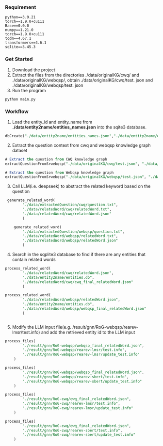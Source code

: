 ### Requirement

```Plain
python==3.9.21
torch==1.9.0+cu111
Base==0.0.0
numpy==1.21.0
torch==1.9.0+cu111
tqdm==4.67.1
transformers==4.6.1
sqlite==3.45.3
```

### Get Started

1. Download the project
2. Extract the files from the directories ./data/originalKG/cwq/ and ./data/originalKG/webqsp/, obtain ./data/originalKG/cwq/test. json and ./data/originalKG/webqsp/test. json
3. Run the program

```Plain
python main.py
```

### Workflow

1. Load the entity_id and entity_name from **./data/entity2name/entities_names.json** into the sqite3 database.

```SQL
dbCreate("./data/entity2name/entities_names.json","./data/entity2name/entities.db" )
```

2. Extract the question context from cwq and webqsp knowledge graph dataset

```SQL
# Extract the question from CWQ knowledge graph
extractQuestionFromSrwebqsp("./data/originalKG/cwq/test.json", "./data/extractedQuestion/cwq/question.txt")

# Extract the question from Webqsp knowledge graph
extractQuestionFromSrwebqsp("./data/originalKG/webqsp/test.json", "./data/extractedQuestion/webqsp/question.txt")
```

3. Call LLM(i.e. deepseek) to abstract the related keyword based on the question

```SQL
 generate_related_word(
        "./data/extractedQuestion/cwq/question.txt",
        "./data/relatedWord/cwq/relatedWord.txt",
        "./data/relatedWord/cwq/relatedWord.json"
        )

    generate_related_word(
        "./data/extractedQuestion/webqsp/question.txt",
        "./data/relatedWord/webqsp/relatedWord.txt",
        "./data/relatedWord/webqsp/relatedWord.json"
        )
```

4. Search in the sqplite3 database to find if there are any entities that contain related words

```SQL
process_related_word(
        "./data/relatedWord/cwq/relatedWord.json",
        "./data/entity2name/entities.db",
        "./data/relatedWord/cwq/cwq_final_relatedWord.json"
        )

process_related_word(
        "./data/relatedWord/webqsp/relatedWord.json",
        "./data/entity2name/entities.db",
        "./data/relatedWord/webqsp/webqsp_final_relatedWord.json"
        )
 
```

5. Modify the LLM input file(e.g. /result/gnn/RoG-webqsp/rearev-lmsr/test.info) and add the retrieved entity id to the LLM input

```SQL
process_files(
        "./result/gnn/RoG-webqsp/webqsp_final_relatedWord.json",
        "./result/gnn/RoG-webqsp/rearev-lmsr/test.info",
        "./result/gnn/RoG-webqsp/rearev-lmsr/update_test.info"
    )

process_files(
        "./result/gnn/RoG-webqsp/webqsp_final_relatedWord.json",
        "./result/gnn/RoG-webqsp/rearev-sbert/test.info",
        "./result/gnn/RoG-webqsp/rearev-sbert/update_test.info"
    )

process_files(
        "./result/gnn/RoG-cwq/cwq_final_relatedWord.json",
        "./result/gnn/RoG-cwq/rearev-lmsr/test.info",
        "./result/gnn/RoG-cwq/rearev-lmsr/update_test.info"
    )

process_files(
        "./result/gnn/RoG-cwq/cwq_final_relatedWord.json",
        "./result/gnn/RoG-cwq/rearev-sbert/test.info",
        "./result/gnn/RoG-cwq/rearev-sbert/update_test.info"
    )
 
```
